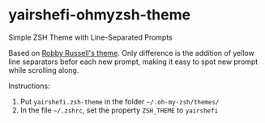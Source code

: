 # yairshefi-ohmyzsh-theme
Simple ZSH Theme with Line-Separated Prompts

Based on [Robby Russell's theme](https://github.com/robbyrussell/oh-my-zsh/blob/master/themes/robbyrussell.zsh-theme).
Only difference is the addition of yellow line separators befor each new prompt, making it easy to spot new prompt while scrolling along.

Instructions:
1. Put `yairshefi.zsh-theme`	in the folder `~/.oh-my-zsh/themes/`
2. In the file `~/.zshrc`, set the property `ZSH_THEME` to `yairshefi`
